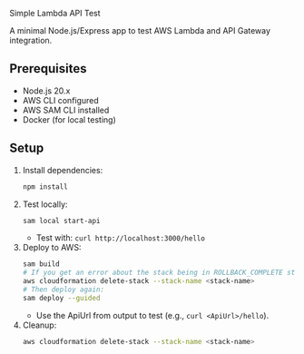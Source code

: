  Simple Lambda API Test

A minimal Node.js/Express app to test AWS Lambda and API Gateway integration.

## Prerequisites
- Node.js 20.x
- AWS CLI configured
- AWS SAM CLI installed
- Docker (for local testing)

## Setup
1. Install dependencies:
   ```bash
   npm install
   ```
2. Test locally:
   ```bash
   sam local start-api
   ```
   - Test with: `curl http://localhost:3000/hello`
3. Deploy to AWS:
   ```bash
   sam build
   # If you get an error about the stack being in ROLLBACK_COMPLETE state, delete the stack first:
   aws cloudformation delete-stack --stack-name <stack-name>
   # Then deploy again:
   sam deploy --guided
   ```
   - Use the ApiUrl from output to test (e.g., `curl <ApiUrl>/hello`).
4. Cleanup:
   ```bash
   aws cloudformation delete-stack --stack-name <stack-name>
```